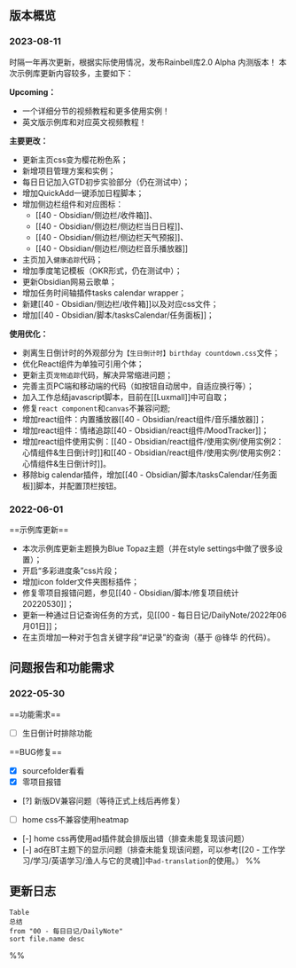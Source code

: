 ```toc
```
## 版本概览
### 2023-08-11
时隔一年再次更新，根据实际使用情况，发布Rainbell库2.0 Alpha 内测版本！
本次示例库更新内容较多，主要如下：

**Upcoming：**
- 一个详细分节的视频教程和更多使用实例！
- 英文版示例库和对应英文视频教程！

**主要更改：**
- 更新主页css变为樱花粉色系；
- 新增项目管理方案和实例；
- 每日日记加入GTD初步实验部分（仍在测试中）；
- 增加QuickAdd一键添加日程脚本；
- 增加侧边栏组件和对应图标：
	- [[40 - Obsidian/侧边栏/收件箱]]、
	- [[40 - Obsidian/侧边栏/侧边栏当日日程]]、
	- [[40 - Obsidian/侧边栏/侧边栏天气预报]]、
	- [[40 - Obsidian/侧边栏/侧边栏音乐播放器]]
- 主页加入`健康追踪`代码；
- 增加季度笔记模板（OKR形式，仍在测试中）；
- 更新Obsidian网易云歌单；
- 增加任务时间轴插件tasks calendar wrapper；
- 新建[[40 - Obsidian/侧边栏/收件箱]]以及对应css文件；
- 增加[[40 - Obsidian/脚本/tasksCalendar/任务面板]]；

**使用优化：**
- 剥离生日倒计时的外观部分为`【生日倒计时】birthday countdown.css`文件；
- 优化React组件为单独可引用个体；
- 更新主页`宠物追踪`代码，解决异常缩进问题；
- 完善主页PC端和移动端的代码（如按钮自动居中，自适应换行等）；
- 加入工作总结javascript脚本，目前在[[Luxmall]]中可自取；
- 修复`react component`和`canvas`不兼容问题;
- 增加react组件：内置播放器[[40 - Obsidian/react组件/音乐播放器]]；
- 增加react组件：情绪追踪[[40 - Obsidian/react组件/MoodTracker]]；
- 增加react组件使用实例：[[40 - Obsidian/react组件/使用实例/使用实例2：心情组件&生日倒计时]]和[[40 - Obsidian/react组件/使用实例/使用实例2：心情组件&生日倒计时]]。
- 移除big calendar插件，增加[[40 - Obsidian/脚本/tasksCalendar/任务面板]]脚本，并配置顶栏按钮。


### 2022-06-01
==示例库更新==
- 本次示例库更新主题换为Blue Topaz主题（并在style settings中做了很多设置）；
- 开启“多彩进度条”css片段；
- 增加icon folder文件夹图标插件；
- 修复零项目报错问题，参见[[40 - Obsidian/脚本/修复项目统计20220530]]；
- 更新一种通过日记查询任务的方式，见[[00 - 每日日记/DailyNote/2022年06月01日]]；
- 在主页增加一种对于包含关键字段“\#记录”的查询（基于 @锋华 的代码）。


## 问题报告和功能需求
### 2022-05-30
==功能需求==
- [ ] 生日倒计时排除功能

==BUG修复==
- [x] sourcefolder看看
- [x] 零项目报错
- [?] 新版DV兼容问题（等待正式上线后再修复）
- [ ] home css不兼容使用heatmap
- [-] home css再使用ad插件就会排版出错（排查未能复现该问题）
- [-] ad在BT主题下的显示问题（排查未能复现该问题，可以参考[[20 - 工作学习/学习/英语学习/渔人与它的灵魂]]中`ad-translation`的使用。）
%%
## 更新日志
```dataview
Table
总结
from "00 - 每日日记/DailyNote"
sort file.name desc
```
%%